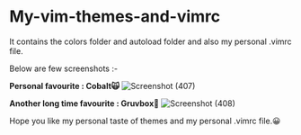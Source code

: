 # My-vim-themes-and-vimrc
It contains the colors folder and autoload folder and also my personal .vimrc file.

Below are few screenshots :-

__Personal favourite : Cobalt🙀__
![Screenshot (407)](https://user-images.githubusercontent.com/94801952/187082373-a3fdb45a-03d1-4d92-afe3-6b310e225289.png)

**Another long time favourite : Gruvbox🐷**
![Screenshot (408)](https://user-images.githubusercontent.com/94801952/187082429-8628adb2-e271-4123-b8bc-caa2f91d7fe0.png)

Hope you like my personal taste of themes and my personal .vimrc file.😀
